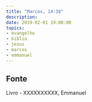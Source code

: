 ```yaml
---
title: "Marcos, 14:38"
description: 
date: 2019-02-01 19:00:00
topics: 
- evangelho
- biblia
- jesus
- marcos
- emmanuel
---
```




## Fonte
Livro - XXXXXXXXXX, Emmanuel
